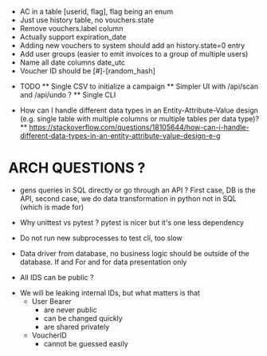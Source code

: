 - AC in a table [userid, flag], flag being an enum
- Just use history table, no vouchers.state
- Remove vouchers.label column
- Actually support expiration_date
- Adding new vouchers to system should add an history.state=0 entry
- Add user groups (easier to emit invoices to a group of multiple users)
- Name all date columns date_utc
- Voucher ID should be [#]-[random_hash]

* TODO
** Single CSV to initialize a campaign
** Simpler UI with /api/scan and /api/undo ?
** Single CLI


* How can I handle different data types in an Entity-Attribute-Value design (e.g. single table with multiple columns or multiple tables per data type)?
** https://stackoverflow.com/questions/18105644/how-can-i-handle-different-data-types-in-an-entity-attribute-value-design-e-g


# ARCH QUESTIONS ?

- gens queries in SQL directly or go through an API ? First case, DB is the API, second case, we do data transformation in python not in SQL (which is made for)


- Why unittest vs pytest ? pytest is nicer but it's one less dependency
- Do not run new subprocesses to test cli, too slow

- Data driver from database, no business logic should be outside of the database. If and For
  and for data presentation only

- All IDS can be public ?
* We will be leaking internal IDs, but what matters is that
  * User Bearer
    * are never public
    * can be changed quickly
    * are shared privately
  * VoucherID
    * cannot be guessed easily